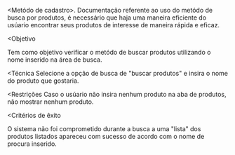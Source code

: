 <Metódo de cadastro>.
Documentação referente ao uso do metódo de busca por produtos, é necessário que haja uma maneira eficiente do usúario encontrar seus produtos de interesse de maneira rápida e eficaz. 

<Objetivo

Tem como objetivo verificar o metódo de buscar produtos utilizando o nome inserido na área de busca.

<Técnica
Selecione a opção de busca de "buscar produtos" e insira o nome do produto que gostaria.

<Restrições
Caso o usúario não insira nenhum produto na aba de produtos, não mostrar nenhum produto.

<Critérios de êxito

O sistema não foi comprometido durante a busca a uma "lista" dos produtos listados apareceu com sucesso de acordo com o nome de procura inserido.